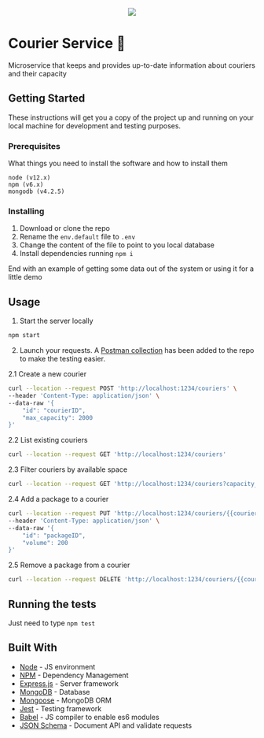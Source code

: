 <p align="center">
  <a href="https://codecov.io/gh/catalanska/courier-service">
    <img src="https://codecov.io/gh/catalanska/courier-service/branch/master/graph/badge.svg" />
  </a>
</p>

# Courier Service 🚚

Microservice that keeps and provides up-to-date information about couriers and their capacity

## Getting Started

These instructions will get you a copy of the project up and running on your local machine for development and testing purposes.

### Prerequisites

What things you need to install the software and how to install them

```
node (v12.x)
npm (v6.x)
mongodb (v4.2.5)
```

### Installing

1. Download or clone the repo
2. Rename the `env.default` file to `.env`
3. Change the content of the file to point to you local database
4. Install dependencies running `npm i`

End with an example of getting some data out of the system or using it for a little demo

## Usage

1. Start the server locally

```sh
npm start
```

2. Launch your requests. A [Postman collection](https://github.com/catalanska/courier-service/tree/master/postman_collection.json) has been added to the repo to make the testing easier.

2.1 Create a new courier

```bash
curl --location --request POST 'http://localhost:1234/couriers' \
--header 'Content-Type: application/json' \
--data-raw '{
	"id": "courierID",
	"max_capacity": 2000
}'
```

2.2 List existing couriers

```bash
curl --location --request GET 'http://localhost:1234/couriers'
```

2.3 Filter couriers by available space

```bash
curl --location --request GET 'http://localhost:1234/couriers?capacity_required=100'
```

2.4 Add a package to a courier

```bash
curl --location --request PUT 'http://localhost:1234/couriers/{{courierID}}/packages' \
--header 'Content-Type: application/json' \
--data-raw '{
	"id": "packageID",
	"volume": 200
}'
```

2.5 Remove a package from a courier

```bash
curl --location --request DELETE 'http://localhost:1234/couriers/{{courierID}}/packages/{{packageID}}'
```

## Running the tests

Just need to type `npm test`

## Built With

- [Node](https://nodejs.org/es/) - JS environment
- [NPM](https://www.npmjs.com/) - Dependency Management
- [Express.js](https://expressjs.com/) - Server framework
- [MongoDB](https://www.mongodb.com/) - Database
- [Mongoose](https://mongoosejs.com/) - MongoDB ORM
- [Jest](https://jestjs.io/en/) - Testing framework
- [Babel](https://babeljs.io/) - JS compiler to enable es6 modules
- [JSON Schema](https://json-schema.org/) - Document API and validate requests
